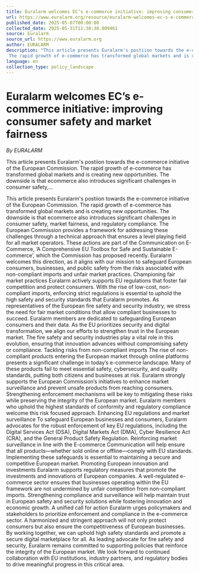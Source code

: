 ```yaml
---
title: Euralarm welcomes EC’s e-commerce initiative: improving consumer safety and market fairness
url: https://www.euralarm.org/resource/euralarm-welcomes-ec-s-e-commerce-initiative-improving-consumer-safety-and-market-fairness.html
published_date: 2025-05-07T00:00:00
collected_date: 2025-05-31T11:38:38.809461
source: Euralarm
source_url: https://www.euralarm.org
author: EURALARM
description: "This article presents Euralarm's postiion towards the e-commerce initiative of the European Commission. 
 The rapid growth of e-commerce has transformed global markets and is creating new opportunities. The downside is that ecommerce also introduces significant challenges in consumer safety,..."
language: en
collection_type: policy_landscape
---
```


# Euralarm welcomes EC’s e-commerce initiative: improving consumer safety and market fairness

*By EURALARM*

This article presents Euralarm's postiion towards the e-commerce initiative of the European Commission. 
 The rapid growth of e-commerce has transformed global markets and is creating new opportunities. The downside is that ecommerce also introduces significant challenges in consumer safety,...

This article presents Euralarm's postiion towards the e-commerce initiative of the European Commission. 
 The rapid growth of e-commerce has transformed global markets and is creating new opportunities. The downside is that ecommerce also introduces significant challenges in consumer safety, market fairness, and regulatory compliance. The European Commission provides a framework for addressing these challenges through a technical approach that ensures a level playing field for all market operators. These actions are part of the Communication on E-Commerce, ‘A Comprehensive EU Toolbox for Safe and Sustainable E-commerce’, which the Commission has proposed recently. Euralarm welcomes this direction, as it aligns with our mission to safeguard European consumers, businesses, and public safety from the risks associated with non-compliant imports and unfair market practices. 
 Championing fair market practices 
 Euralarm actively supports EU regulations that foster fair competition and protect consumers. With the rise of low-cost, non-compliant imports, enforcing strict regulations is essential to uphold the high safety and security standards that Euralarm promotes. As representatives of the European fire safety and security industry, we stress the need for fair market conditions that allow compliant businesses to succeed. 
 Euralarm members are dedicated to safeguarding European consumers and their data. As the EU prioritizes security and digital transformation, we align our efforts to strengthen trust in the European market. The fire safety and security industries play a vital role in this evolution, ensuring that innovation advances without compromising safety or compliance. 
 Tackling risks from non-compliant imports 
 The rise of non-compliant products entering the European market through online platforms presents a significant challenge in today’s e-commerce landscape. Many of these products fail to meet essential safety, cybersecurity, and quality standards, putting both citizens and businesses at risk. Euralarm strongly supports the European Commission’s initiatives to enhance market surveillance and prevent unsafe products from reaching consumers. Strengthening enforcement mechanisms will be key to mitigating these risks while preserving the integrity of the European market. Euralarm members who uphold the highest standards of conformity and regulatory compliance welcome this risk focused approach. 
 Enhancing EU regulations and market surveillance 
 To safeguard European businesses and consumers, Euralarm advocates for the robust enforcement of key EU regulations, including the Digital Services Act (DSA), Digital Markets Act (DMA), Cyber Resilience Act (CRA), and the General Product Safety Regulation. Reinforcing market surveillance in line with the E-commerce Communication will help ensure that all products—whether sold online or offline—comply with EU standards. Implementing these safeguards is essential to maintaining a secure and competitive European market. 
 Promoting European innovation and investments 
 Euralarm supports regulatory measures that promote the investments and innovations of European companies. A well-regulated e-commerce sector ensures that businesses operating within the EU framework are not undermined by unfair competition from non-compliant imports. Strengthening compliance and surveillance will help maintain trust in European safety and security solutions while fostering innovation and economic growth. 
 A unified call for action 
 Euralarm urges policymakers and stakeholders to prioritize enforcement and compliance in the e-commerce sector. A harmonized and stringent approach will not only protect consumers but also ensure the competitiveness of European businesses. By working together, we can uphold high safety standards and promote a secure digital marketplace for all. 
 As leading advocate for fire safety and security, Euralarm remains committed to supporting policies that reinforce the integrity of the European market. We look forward to continued collaboration with EU institutions, industry partners, and regulatory bodies to drive meaningful progress in this critical area.